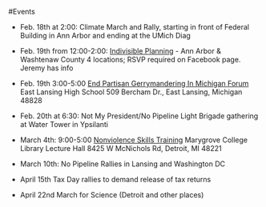 #Events
*	Feb. 18th at 2:00:  Climate March and Rally, starting in front of
Federal Building in Ann Arbor and ending at the UMich Diag

 

*	Feb. 19th from 12:00-2:00:
[Indivisible Planning](https://www.facebook.com/events/1285096044891220/) -
Ann Arbor & Washtenaw County  4 locations; RSVP required on Facebook
page. Jeremy has info

 

*	Feb. 19th 3:00-5:00
[End Partisan Gerrymandering In Michigan Forum](https://www.facebook.com/events/1329892107052309/)
East Lansing High School  509 Bercham Dr., East Lansing, Michigan 48828

 
*	Feb. 20th at 6:30:
Not My President/No Pipeline Light Brigade
gathering at Water Tower in Ypsilanti

 

*	March 4th: 9:00-5:00
[Nonviolence Skills Training](https://www.facebook.com/events/594633420733600/)
Marygrove College Library Lecture Hall 8425 W McNichols Rd,
Detroit, MI 48221

*	March 10th: 
No Pipeline Rallies in Lansing and Washington DC

*	April 15th
Tax Day rallies to demand release of tax returns

*	April 22nd
March for Science (Detroit and other places)
